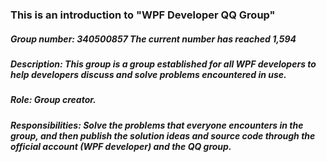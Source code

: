 ### This is an introduction to "WPF Developer QQ Group"  

##### Group number: 340500857 The current number has reached 1,594 

##### Description: This group is a group established for all WPF developers to help developers discuss and solve problems encountered in use.

#####  Role: Group creator.   

#####  Responsibilities: Solve the problems that everyone encounters in the group, and then publish the solution ideas and source code through the official account (WPF developer) and the QQ group.

